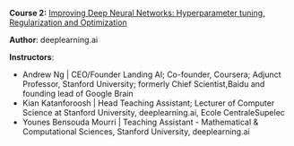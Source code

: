 **Course 2:** [Improving Deep Neural Networks: Hyperparameter tuning, Regularization and Optimization](https://www.coursera.org/learn/deep-neural-network)

__Author__: deeplearning.ai

__Instructors__: 
- Andrew Ng | CEO/Founder Landing AI; Co-founder, Coursera; Adjunct Professor, Stanford University; formerly Chief Scientist,Baidu and founding lead of Google Brain
- Kian Katanforoosh | Head Teaching Assistant; Lecturer of Computer Science at Stanford University, deeplearning.ai, Ecole CentraleSupelec
- Younes Bensouda Mourri | Teaching Assistant - Mathematical & Computational Sciences, Stanford University, deeplearning.ai


